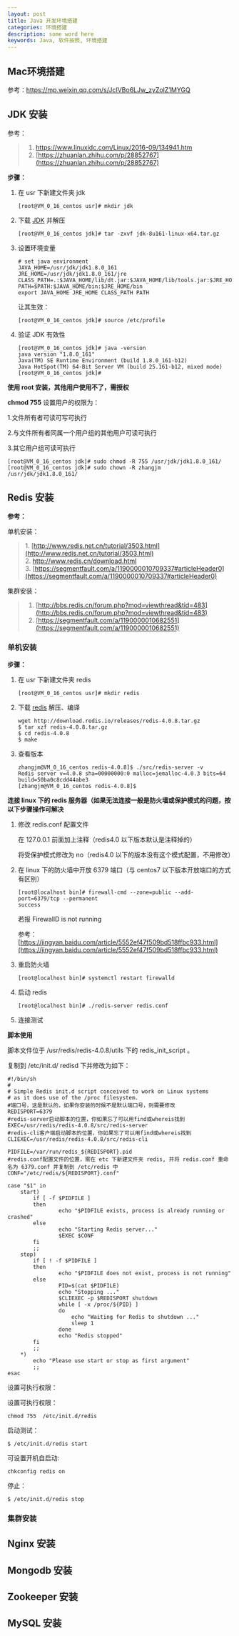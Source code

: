 ```yaml
---
layout: post
title: Java 开发环境搭建
categories: 环境搭建
description: some word here
keywords: Java, 软件按照, 环境搭建
---
```


## Mac环境搭建

参考：https://mp.weixin.qq.com/s/JcIVBo6LJw_zyZolZ1MYGQ

## JDK 安装

参考：

> 1. https://www.linuxidc.com/Linux/2016-09/134941.htm
> 2. [https://zhuanlan.zhihu.com/p/28852767](https://zhuanlan.zhihu.com/p/28852767)

**步骤：**

1. 在 usr 下新建文件夹 jdk

   ````shell
   [root@VM_0_16_centos usr]# mkdir jdk
   ````

2. 下载 [JDK](http://www.oracle.com/technetwork/java/javase/downloads/jdk8-downloads-2133151.html) 并解压

   ````shell
   [root@VM_0_16_centos jdk]# tar -zxvf jdk-8u161-linux-x64.tar.gz 
   ````

3. 设置环境变量

   ````shell
   # set java environment
   JAVA_HOME=/usr/jdk/jdk1.8.0_161
   JRE_HOME=/usr/jdk/jdk1.8.0_161/jre
   CLASS_PATH=.:$JAVA_HOME/lib/dt.jar:$JAVA_HOME/lib/tools.jar:$JRE_HOME/lib
   PATH=$PATH:$JAVA_HOME/bin:$JRE_HOME/bin
   export JAVA_HOME JRE_HOME CLASS_PATH PATH
   ````

   让其生效：

   ````shell
   [root@VM_0_16_centos jdk]# source /etc/profile
   ````

   

4. 验证 JDK 有效性

   ````shell
   [root@VM_0_16_centos jdk]# java -version
   java version "1.8.0_161"
   Java(TM) SE Runtime Environment (build 1.8.0_161-b12)
   Java HotSpot(TM) 64-Bit Server VM (build 25.161-b12, mixed mode)
   [root@VM_0_16_centos jdk]# 
   ````



**使用 root 安装，其他用户使用不了，需授权**

**chmod 755** 设置用户的权限为：

1.文件所有者可读可写可执行

2.与文件所有者同属一个用户组的其他用户可读可执行

3.其它用户组可读可执行

````shell
[root@VM_0_16_centos jdk]# sudo chmod -R 755 /usr/jdk/jdk1.8.0_161/
[root@VM_0_16_centos jdk]# sudo chown -R zhangjm /usr/jdk/jdk1.8.0_161/
````



## Redis 安装

**参考：**

单机安装：

> 1. [http://www.redis.net.cn/tutorial/3503.html](http://www.redis.net.cn/tutorial/3503.html)
> 2. http://www.redis.cn/download.html
> 3. [https://segmentfault.com/a/1190000010709337#articleHeader0](https://segmentfault.com/a/1190000010709337#articleHeader0)

集群安装：

> 1. [http://bbs.redis.cn/forum.php?mod=viewthread&tid=483](http://bbs.redis.cn/forum.php?mod=viewthread&tid=483)
> 2. [https://segmentfault.com/a/1190000010682551](https://segmentfault.com/a/1190000010682551)



### 单机安装

**步骤：**

1. 在 usr 下新建文件夹 redis

   ````shell
   [root@VM_0_16_centos usr]# mkdir redis
   ````

   

2. 下载 [redis](http://download.redis.io/releases/redis-4.0.8.tar.gz) 解压、编译

   ````shell
   wget http://download.redis.io/releases/redis-4.0.8.tar.gz
   $ tar xzf redis-4.0.8.tar.gz
   $ cd redis-4.0.8
   $ make
   ````

   

3. 查看版本

   ````shell
   zhangjm@VM_0_16_centos redis-4.0.8]$ ./src/redis-server -v
   Redis server v=4.0.8 sha=00000000:0 malloc=jemalloc-4.0.3 bits=64 build=50ba0c8cdd44abe3
   [zhangjm@VM_0_16_centos redis-4.0.8]$ 
   ````

   

**连接 linux 下的 redis 服务器（如果无法连接一般是防火墙或保护模式的问题，按以下步骤操作可解决**

1. 修改 redis.conf 配置文件

   在 127.0.0.1 前面加上注释（redis4.0 以下版本默认是注释掉的）

   将受保护模式修改为 no（redis4.0 以下的版本没有这个模式配置，不用修改）

   

2. 在 linux 下的防火墙中开放 6379 端口（与 centos7 以下版本开放端口的方式有区别）

   ````shell
   [root@localhost bin]# firewall-cmd --zone=public --add-port=6379/tcp --permanent  
   success  
   ````

   若报 FirewallD is not running 

   参考：[https://jingyan.baidu.com/article/5552ef47f509bd518ffbc933.html](https://jingyan.baidu.com/article/5552ef47f509bd518ffbc933.html)

   

3. 重启防火墙

   ````shell
   [root@localhost bin]# systemctl restart firewalld  
   ````

   

4. 启动 redis

   ````shell
   [root@localhost bin]# ./redis-server redis.conf  
   ````

   

5. 连接测试



**脚本使用**

脚本文件位于 /usr/redis/redis-4.0.8/utils 下的 redis_init_script 。

复制到 /etc/init.d/  redisd 下并修改为如下：

````shell
#!/bin/sh
#
# Simple Redis init.d script conceived to work on Linux systems
# as it does use of the /proc filesystem.
#端口号，这是默认的，如果你安装的时候不是默认端口号，则需要修改
REDISPORT=6379 
#redis-server启动脚本的位置，你如果忘了可以用find或whereis找到 
EXEC=/usr/redis/redis-4.0.8/src/redis-server
#redis-cli客户端启动脚本的位置，你如果忘了可以用find或whereis找到  
CLIEXEC=/usr/redis/redis-4.0.8/src/redis-cli

PIDFILE=/var/run/redis_${REDISPORT}.pid
#redis.conf配置文件的位置，需在 etc 下新建文件夹 redis, 并将 redis.conf 重命名为 6379.conf 并复制到 /etc/redis 中
CONF="/etc/redis/${REDISPORT}.conf"

case "$1" in
    start)
        if [ -f $PIDFILE ]
        then
                echo "$PIDFILE exists, process is already running or crashed"
        else
                echo "Starting Redis server..."
                $EXEC $CONF
        fi
        ;;
    stop)
        if [ ! -f $PIDFILE ]
        then
                echo "$PIDFILE does not exist, process is not running"
        else
                PID=$(cat $PIDFILE)
                echo "Stopping ..."
                $CLIEXEC -p $REDISPORT shutdown
                while [ -x /proc/${PID} ]
                do
                    echo "Waiting for Redis to shutdown ..."
                    sleep 1
                done
                echo "Redis stopped"
        fi
        ;;
    *)
        echo "Please use start or stop as first argument"
        ;;
esac

````

设置可执行权限：

设置可执行权限：

````shell
chmod 755  /etc/init.d/redis 
````



启动测试：

````shell
$ /etc/init.d/redis start
````

可设置开机自启动:

````shell
chkconfig redis on
````



停止：

````shell
$ /etc/init.d/redis stop
````





### 集群安装





## Nginx 安装



## 

## Mongodb 安装



## Zookeeper 安装



## MySQL 安装


